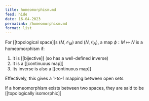 ```yaml
---
title: homeomorphism.md
feed: hide
date: 16-04-2023
permalink: /homeomorphism.md
format: list
---
```



For [[topological space]]s $(M, \mathcal O_M)$ and $(N, \mathcal O_N)$, a map $\phi: M\mapsto N$ is a homeomorphism if:
1. It is [[bijective]] (so has a well-defined inverse)
2. It is a [[continuous map]]
3. Its inverse is also a [[continuous map]]

Effectively, this gives a 1-to-1 mapping between open sets

If a homeomorphism exists between two spaces, they are said to be [[topologically isomorphic]]